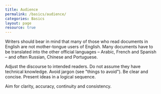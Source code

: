```yaml
---
title: Audience
permalink: /basics/audience/
categories: Basics
layout: page
resource: true
---
```


Writers should bear in mind that many of those who read documents in English are not mother-tongue users of English. Many documents have to be translated into the other official languages – Arabic, French and Spanish – and often Russian, Chinese and Portuguese.

Adjust the discourse to intended readers. Do not assume they have technical knowledge. Avoid jargon (see "things to avoid"). Be clear and concise. Present ideas in a logical sequence.

Aim for clarity, accuracy, continuity and consistency.